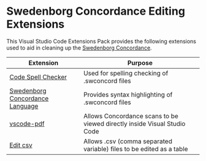 # Swedenborg Concordance Editing Extensions

This Visual Studio Code Extensions Pack provides the following extensions used to aid in cleaning up the [Swedenborg Concordance](https://github.com/New-Christian-Bible-Study/swedenborg-concordance).

| Extension                                                                                                                  | Purpose                                                                  |
| -------------------------------------------------------------------------------------------------------------------------- | ------------------------------------------------------------------------ |
| [Code Spell Checker](https://marketplace.visualstudio.com/items?itemName=streetsidesoftware.code-spell-checker)            | Used for spelling checking of .swconcord files                           |
| [Swedenborg Concordance Language](https://marketplace.visualstudio.com/items?itemName=new-christian-bible-study.swconcord) | Provides syntax highlighting of .swconcord files                         |
| [vscode-pdf](https://marketplace.visualstudio.com/items?itemName=tomoki1207.pdf)                                           | Allows Concordance scans to be viewed directly inside Visual Studio Code |
| [Edit csv](https://marketplace.visualstudio.com/items?itemName=janisdd.vscode-edit-csv)                                    | Allows .csv (comma separated variable) files to be edited as a table     |
